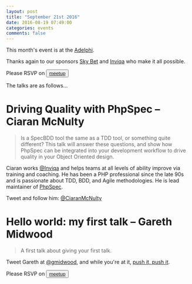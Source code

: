```yaml
---
layout: post
title: "September 21st 2016"
date: 2016-08-19 07:49:00
categories: events
comments: false
---
```


This month's event is at the [Adelphi](https://www.theadelphileeds.co.uk/).

Thanks again to our sponsors [Sky Bet](http://skybetcareers.com/about-us) and [Inviqa](http://inviqa.com/) who make it all possible.

Please RSVP on <button>[meetup](http://www.meetup.com/leedsphp/events/233465535/)</button>

The talks are as follows…

# Driving Quality with PhpSpec – Ciaran McNulty

> Is a SpecBDD tool the same as a TDD tool, or something quite different? This talk will answer these questions, and show how PhpSpec can be integrated into your development workflow to drive quality in your Object Oriented design.

Ciaran works [@Inviqa](https://twitter.com/Inviqa) and helps teams at all levels of ability improve via training and coaching. He has been a PHP professional since the late 90s and is passionate about TDD, BDD, and Agile methodologies. He is lead maintainer of [PhpSpec](http://www.phpspec.net/en/latest/).

Tweet and follow him: [@CiaranMcNulty](https://twitter.com/CiaranMcNulty)

# Hello world: my first talk – Gareth Midwood

> A first talk about giving your first talk.

Tweet Gareth at [@gmidwood](https://twitter.com/gmidwood), and while you're at it, [push it, push it](http://garethmidwood.co.uk/).

Please RSVP on <button>[meetup](http://www.meetup.com/leedsphp/events/233465535/)</button>
